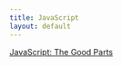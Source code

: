 ```yaml
---
title: JavaScript
layout: default
---
```


[JavaScript: The Good Parts](http://books.google.fi/books?id=PXa2bby0oQ0C&lpg=PP1&dq=javascript%20the%20good%20parts&pg=PP1#v=onepage&q&f=false)


